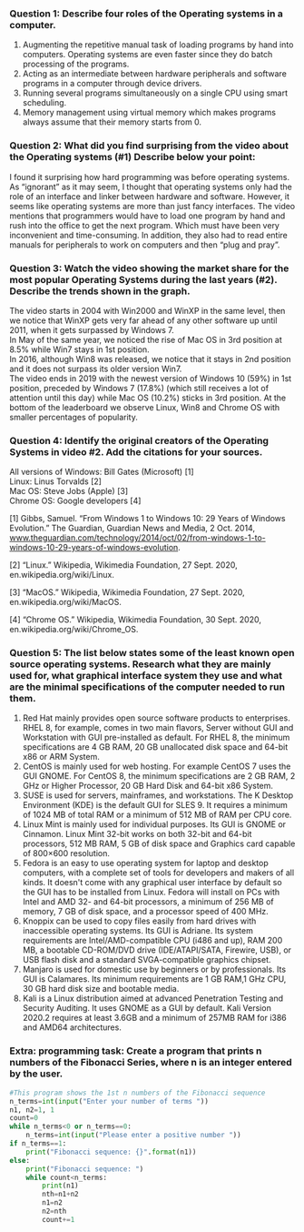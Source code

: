### Question 1: Describe four roles of the Operating systems in a computer. <br>
1. Augmenting the repetitive manual task of loading programs by hand into computers. Operating systems are even faster since they do batch processing of the programs. <br>
2. Acting as an intermediate between hardware peripherals and software programs in a computer through device drivers. <br>
3. Running several programs simultaneously on a single CPU using smart scheduling. <br>
4. Memory management using virtual memory which makes programs always assume that their memory starts from 0. 

### Question 2: What did you find surprising from the video about the Operating systems (#1) Describe below your point:
I found it surprising how hard programming was before operating systems. As “ignorant” as it may seem, I thought that operating systems only had the role of an interface and linker between hardware and software. However, it seems like operating systems are more than just fancy interfaces. The video mentions that programmers would have to load one program by hand and rush into the office to get the next program. Which must have been very inconvenient and time-consuming. In addition, they also had to read entire manuals for peripherals to work on computers and then “plug and pray”.

### Question 3: Watch the video showing the market share for the most popular Operating Systems during the last years (#2). Describe the trends shown in the graph.
The video starts in 2004 with Win2000 and WinXP in the same level, then we notice that WinXP gets very far ahead of any other software up until 2011, when it gets surpassed by Windows 7. <br>
In May of the same year, we noticed the rise of Mac OS in 3rd position at 8.5% while Win7 stays in 1st position. <br>
In 2016, although Win8 was released, we notice that it stays in 2nd position and it does not surpass its older version Win7. <br>
The video ends in 2019 with the newest version of Windows 10 (59%) in 1st position, preceded by Windows 7 (17.8%) (which still receives a lot of attention until this day) while Mac OS (10.2%) sticks in 3rd position. At the bottom of the leaderboard we observe Linux, Win8 and Chrome OS with smaller percentages of popularity.

### Question 4: Identify the original creators of the Operating Systems in video #2. Add the citations for your sources.
All versions of Windows: Bill Gates (Microsoft) [1] <br>
Linux: Linus Torvalds [2] <br>
Mac OS: Steve Jobs (Apple) [3] <br>
Chrome OS: Google developers [4] <br>

[1] Gibbs, Samuel. “From Windows 1 to Windows 10: 29 Years of Windows Evolution.” The Guardian, Guardian News and Media, 2 Oct. 2014, www.theguardian.com/technology/2014/oct/02/from-windows-1-to-windows-10-29-years-of-windows-evolution. 

[2] “Linux.” Wikipedia, Wikimedia Foundation, 27 Sept. 2020, en.wikipedia.org/wiki/Linux. 

[3] “MacOS.” Wikipedia, Wikimedia Foundation, 27 Sept. 2020, en.wikipedia.org/wiki/MacOS. 

[4] “Chrome OS.” Wikipedia, Wikimedia Foundation, 30 Sept. 2020, en.wikipedia.org/wiki/Chrome_OS. 

### Question 5: The list below states some of the least known open source operating systems. Research what they are mainly used for, what graphical interface system they use and what are the minimal specifications of the computer needed to run them. 
1. Red Hat mainly provides  open source software products to enterprises. RHEL 8, for example, comes in two main flavors, Server without GUI and Workstation with GUI pre-installed as default. For RHEL 8, the minimum specifications are 4 GB RAM, 20 GB unallocated disk space and 64-bit x86 or ARM System. <br>
2. CentOS is mainly used for web hosting. For example CentOS 7 uses the GUI GNOME.  For CentOS 8, the minimum specifications are 2 GB RAM, 2 GHz or Higher Processor, 20 GB Hard Disk and 64-bit x86 System. <br>
3. SUSE is used for servers, mainframes, and workstations. The K Desktop Environment (KDE) is the default GUI for SLES 9. It requires a minimum of 1024 MB of total RAM or a minimum of 512 MB of RAM per CPU core. <br>
4. Linux Mint is mainly used for individual purposes. Its GUI is GNOME or Cinnamon. Linux Mint 32-bit works on both 32-bit and 64-bit processors, 512 MB RAM, 5 GB of disk space and Graphics card capable of 800×600 resolution. <br>
5. Fedora is an easy to use operating system for laptop and desktop computers, with a complete set of tools for developers and makers of all kinds. It doesn't come with any graphical user interface by default so the GUI has to be installed from Linux. Fedora will install on PCs with Intel and AMD 32- and 64-bit processors, a minimum of 256 MB of memory, 7 GB of disk space, and a processor speed of 400 MHz. <br>
6. Knoppix can be used to copy files easily from hard drives with inaccessible operating systems. Its GUI is Adriane. Its system requirements are Intel/AMD-compatible CPU (i486 and up), RAM 200 MB, a bootable CD-ROM/DVD drive (IDE/ATAPI/SATA, Firewire, USB), or USB flash disk and a standard SVGA-compatible graphics chipset. <br>
7. Manjaro is used for domestic use by beginners or by professionals. Its GUI is Calamares. Its minimum requirements are 1 GB RAM,1 GHz CPU, 30 GB hard disk size and bootable media. <br>
8. Kali is a Linux distribution aimed at advanced Penetration Testing and Security Auditing. It uses GNOME as a GUI by default. Kali Version 2020.2 requires at least 3.6GB and a minimum of 257MB RAM for i386 and AMD64 architectures. <br>

### Extra: programming task: Create a program that prints n numbers of the Fibonacci Series, where n is an integer entered by the user.
```.py
#This program shows the 1st n numbers of the Fibonacci sequence
n_terms=int(input("Enter your number of terms "))
n1, n2=1, 1
count=0
while n_terms<0 or n_terms==0:
    n_terms=int(input("Please enter a positive number "))
if n_terms==1:
    print("Fibonacci sequence: {}".format(n1))
else:
    print("Fibonacci sequence: ")
    while count<n_terms:
        print(n1)
        nth=n1+n2
        n1=n2
        n2=nth
        count+=1
```
